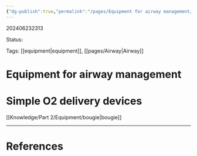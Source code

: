 ```yaml
---
{"dg-publish":true,"permalink":"/pages/Equipment for airway management/"}
---
```



202406232313

Status: 

Tags: [[equipment\|equipment]], [[pages/Airway\|Airway]]

# Equipment for airway management

# Simple O2 delivery devices




[[Knowledge/Part 2/Equipment/bougie\|bougie]]


___
# References
